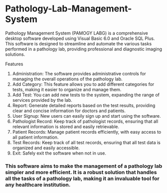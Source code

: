 # Pathology-Lab-Management-System
Pathology Management System (PAMOGY LABG) is a comprehensive desktop software developed using Visual Basic 6.0 and Oracle SQL Plus. This software is designed to streamline and automate the various tasks performed in a pathology lab, providing professional and diagnostic imaging solutions.

Features
1. Administration: The software provides administrative controls for managing the overall operations of the pathology lab.
2. Add Category: This feature allows you to add different categories for tests, making it easier to organize and manage them.
3. Add Test: You can add new tests to the system, expanding the range of services provided by the lab.
4. Report: Generate detailed reports based on the test results, providing clear and concise information for doctors and patients.
5. User Signup: New users can easily sign up and start using the software.
6. Pathologist Record: Keep track of pathologist records, ensuring that all relevant information is stored and easily retrievable.
7. Patient Records: Manage patient records efficiently, with easy access to all patient information.
8. Test Records: Keep track of all test records, ensuring that all test data is organized and easily accessible.
9. Exit: Safely exit the software when not in use.
### This software aims to make the management of a pathology lab simpler and more efficient. It is a robust solution that handles all the tasks of a pathology lab, making it an invaluable tool for any healthcare institution.
